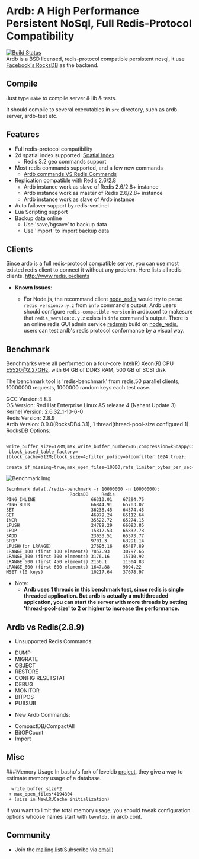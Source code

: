# Ardb: A High Performance Persistent NoSql, Full Redis-Protocol Compatibility
[![Build Status](https://travis-ci.org/yinqiwen/ardb.svg?branch=rocksdb-only)](https://travis-ci.org/yinqiwen/ardb)  
Ardb is a BSD licensed, redis-protocol compatible persistent nosql, it use [Facebook's RocksDB](https://github.com/facebook/rocksdb) as the backend.


## Compile
Just type `make` to compile server & lib & tests.

It should compile to several executables in `src` directory, such as ardb-server, ardb-test etc.
	

## Features
- Full redis-protocol compatibility
- 2d spatial index supported. [Spatial Index](https://github.com/yinqiwen/ardb/blob/master/doc/spatial-index.md)
	- Redis 3.2 geo commands support
- Most redis commands supported, and a few new commands
  * [Ardb commands VS Redis Commands](https://github.com/yinqiwen/ardb/wiki/ARDB-Commands)
- Replication compatible with Redis 2.6/2.8
  * Ardb instance work as slave of Redis 2.6/2.8+ instance
  * Ardb instance work as master of Redis 2.6/2.8+ instance
  * Ardb instance work as slave of Ardb instance
- Auto failover support by redis-sentinel
- Lua Scripting support 
- Backup data online
  * Use 'save/bgsave' to backup data
  * Use 'import' to import backup data

## Clients
Since ardb is a full redis-protocol compatible server, you can use most existed redis client to connect it without any problem. Here lists all redis clients. <http://www.redis.io/clients>  

* **Known Issues**:   

  - For Node.js, the recommand client [node_redis](https://github.com/mranney/node_redis) would try to parse `redis_version:x.y.z` from `info` command's output, Ardb users should configure `redis-compatible-version` in ardb.conf to makesure that `redis_version:x.y.z` exists in `info` command's output. There is an online redis GUI admin service [redsmin](https://redsmin.com) build on [node_redis](https://github.com/mranney/node_redis), users can test ardb's redis protocol conformance by a visual way. 
  
  

## Benchmark
Benchmarks were all performed on a four-core Intel(R) Xeon(R) CPU E5520@2.27GHz, with 64 GB of DDR3 RAM, 500 GB of SCSI disk

The benchmark tool is 'redis-benchmark' from redis,50 parallel clients, 10000000 requests, 1000000 random keys each test case.

GCC Version:4.8.3  
OS Version: Red Hat Enterprise Linux AS release 4 (Nahant Update 3)   
Kernel Version: 2.6.32_1-10-6-0       
Redis Version: 2.8.9  
Ardb Version: 0.9.0(RocksDB4.3.1), 1 thread(thread-pool-size configured 1) 
RocksDB Options: 

     write_buffer_size=128M;max_write_buffer_number=16;compression=kSnappyCompression;
     block_based_table_factory={block_cache=512M;block_size=4;filter_policy=bloomfilter:1024:true};
     create_if_missing=true;max_open_files=10000;rate_limiter_bytes_per_sec=50M   

![Benchmark Img](https://raw.githubusercontent.com/yinqiwen/ardb/rocksdb-only/doc/benchmark.png)

	Becnhmark data(./redis-benchmark -r 10000000 -n 10000000):
	                        RocksDB	    Redis
    PING_INLINE	                    66313.01	67294.75
    PING_BULK	                    66844.91	65703.02
    SET	                            36238.45	64574.45
    GET	                            46979.24	65112.64
    INCR	                        35522.72	65274.15
    LPUSH	                        24789.29	66093.85
    LPOP	                        15812.53	65832.78
    SADD	                        23033.51	65573.77
    SPOP	                        9701.3	    63291.14
    LPUSH(for LRANGE)	            27693.16	65487.89
    LRANGE_100 (first 100 elements)	7857.93	    30797.66
    LRANGE_300 (first 300 elements)	3176.16	    15710.92
    LRANGE_500 (first 450 elements)	2156.1	    11504.83
    LRANGE_600 (first 600 elements)	1647.88	    9094.22
    MSET (10 keys)	                10217.64	37678.97



* Note: 
  - **Ardb uses 1 threads in this benchmark test, since redis is single threaded application. But ardb is actually a multithreaded applcation, you can start the server with more threads by setting 'thread-pool-size' to 2 or higher to increase the performance.**
         

## Ardb vs Redis(2.8.9) 
 * Unsupported Redis Commands:
  - DUMP 
  - MIGRATE
  - OBJECT
  - RESTORE
  - CONFIG RESETSTAT
  - DEBUG
  - MONITOR
  - BITPOS
  - PUBSUB
 * New Ardb Commands:
  - CompactDB/CompactAll
  - BitOPCount
  - Import

## Misc
###Memory Usage
In basho's fork of leveldb [project](https://github.com/basho/leveldb), they give a way to estimate memory usage of a database.

      write_buffer_size*2    
     + max_open_files*4194304    
     + (size in NewLRUCache initialization)  
 
If you want to limit the total memory usage, you should tweak configuration options whoose names start with `leveldb.` in ardb.conf.

## Community

  - Join the [mailing list](https://groups.google.com/forum/#!forum/ardb-nosql)(Subscribe via [email](mailto:ardb-nosql+subscribe@googlegroups.com))